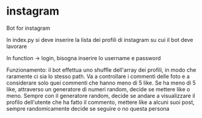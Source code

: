 # instagram
Bot for instagram


In index.py si deve inserire la lista dei profili di instagram su cui il bot deve lavorare

In function -> login, bisogna inserire lo username e password


Funzionamento:
il bot effettua uno shuffle dell'array dei profili, in modo che raramente ci sia lo stesso path. Va a controllare i commenti delle foto e a considerare solo quei commenti
che hanno meno di 5 like. Se ha meno di 5 like, attraverso un generatore di numeri random, decide se mettere like o meno. Sempre con il generatore random, decide se andare a visualizzare
il profilo dell'utente che ha fatto il commento, mettere like a alcuni suoi post, sempre randomicamente decide se seguire o no questa persona
